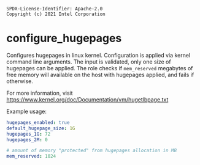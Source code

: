 ```text
SPDX-License-Identifier: Apache-2.0
Copyright (c) 2021 Intel Corporation
```

# configure_hugepages

Configures hugepages in linux kernel.
Configuration is applied via kernel command line arguments.
The input is validated, only one size of hugepages can be applied.
The role checks if `mem_reserved` megabytes of free memory will available on the host with hugepages applied,
and fails if otherwise.

For more information, visit https://www.kernel.org/doc/Documentation/vm/hugetlbpage.txt

Example usage:
```yaml
hugepages_enabled: true
default_hugepage_size: 1G
hugepages_1G: 72
hugepages_2M: 0

# amount of memory "protected" from hugepages allocation in MB
mem_reserved: 1024

```
